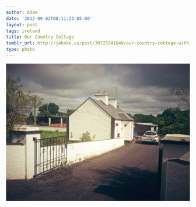```yaml
---
author: Adam
date: '2012-09-02T08:11:23-05:00'
layout: post
tags: ireland
title: Our Country Cottage
tumblr_url: http://jahnke.us/post/30725541640/our-country-cottage-with-olivia-and-ben-view-on
type: photo
---
```


![](/media/tumblr_m9q8bkfk2e1qga9s2o1_1280.jpg)

